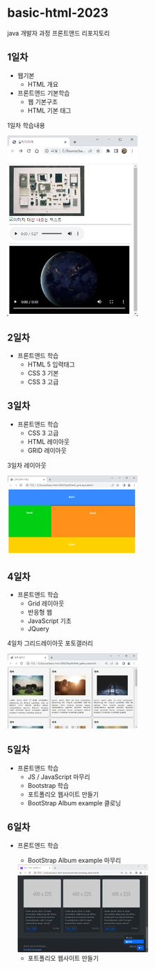 # basic-html-2023
java 개발자 과정  프론트앤드 리포지토리

## 1일차


- 웹기본
    - HTML 개요
- 프론트앤드 기본학습
    - 웹 기본구조
    - HTML 기본 태그

1일차 학습내용
<!--![멀티미디어](https://raw.githubusercontent.com/0hzL/basic-html-2023/main/Day01/media/day01.png)-->
<img src="https://raw.githubusercontent.com/0hzL/basic-html-2023/main/Day01/media/day01.png" width="300">
 

## 2일차
- 프론트앤드 학습
    - HTML 5 입력태그
    - CSS 3 기본
    - CSS 3 고급

## 3일차
- 프론트앤드 학습
    - CSS 3 고급
    - HTML 레이아웃
    - GRID 레이아웃

3일차 레이아웃

<img src ="https://raw.githubusercontent.com/0hzL/basic-html-2023/main/Day01/media/layout.png" width="300" >


## 4일차
- 프론트앤드 학습
    - Grid 레이아웃
    - 반응형 웹
    - JavaScript 기초
    - JQuery


4일차 그리드레이아웃 포토갤러리

<img src ="https://raw.githubusercontent.com/0hzL/basic-html-2023/main/Day01/media/gallery02.png" width="300" >

## 5일차
- 프론트앤드 학습
    - JS / JavaScript 마무리
    - Bootstrap 학습
    - 포트폴리오 웹사이트 만들기
     - BootStrap Album example 클로닝
    

## 6일차
- 프론트엔드 학습
    - BootStrap Album example 마무리

    <img src ="https://raw.githubusercontent.com/0hzL/basic-html-2023/main/Day01/media/album.png" width="300" >


    - 포트폴리오 웹사이트 만들기
   